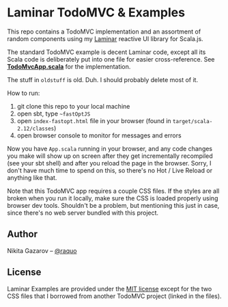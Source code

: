 # Laminar TodoMVC & Examples 

This repo contains a TodoMVC implementation and an assortment of random components using my [Laminar](https://github.com/raquo/laminar) reactive UI library for Scala.js.

The standard TodoMVC example is decent Laminar code, except all its Scala code is deliberately put into one file for easier cross-reference. See **[TodoMvcApp.scala](https://github.com/raquo/laminar-examples/blob/master/src/main/scala/todomvc/TodoMvcApp.scala)** for the implementation.

The stuff in `oldstuff` is old. Duh. I should probably delete most of it.

How to run:

1) git clone this repo to your local machine
2) open sbt, type `~fastOptJS`
3) open `index-fastopt.html` file in your browser (found in `target/scala-2.12/classes`)
4) open browser console to monitor for messages and errors

Now you have `App.scala` running in your browser, and any code changes you make will show up on screen after they get incrementally recompiled (see your sbt shell) and after you reload the page in the browser. Sorry, I don't have much time to spend on this, so there's no Hot / Live Reload or anything like that.

Note that this TodoMVC app requires a couple CSS files. If the styles are all broken when you run it locally, make sure the CSS is loaded properly using browser dev tools. Shouldn't be a problem, but mentioning this just in case, since there's no web server bundled with this project.


## Author

Nikita Gazarov – [@raquo](https://twitter.com/raquo)



## License

Laminar Examples are provided under the [MIT license](https://github.com/raquo/laminar-examples/blob/master/LICENSE.md) except for the two CSS files that I borrowed from another TodoMVC project (linked in the files).
